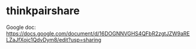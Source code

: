# thinkpairshare

Google doc: https://docs.google.com/document/d/16DOGNNVGHS4QFbR2zgtJZW9aRELZaJfXojc1QdvDym8/edit?usp=sharing
